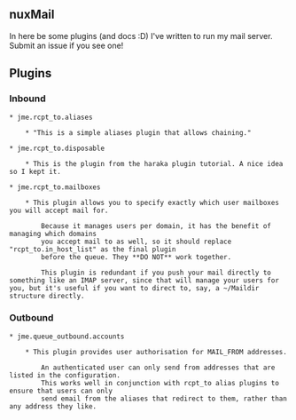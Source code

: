 nuxMail
-----

In here be some plugins (and docs :D) I've written to run my mail server. Submit an issue if you see one!

## Plugins

### Inbound

	* jme.rcpt_to.aliases

		* "This is a simple aliases plugin that allows chaining."

	* jme.rcpt_to.disposable

		* This is the plugin from the haraka plugin tutorial. A nice idea so I kept it.

	* jme.rcpt_to.mailboxes

		* This plugin allows you to specify exactly which user mailboxes you will accept mail for.

			Because it manages users per domain, it has the benefit of managing which domains
			you accept mail to as well, so it should replace "rcpt_to.in_host_list" as the final plugin
			before the queue. They **DO NOT** work together.

			This plugin is redundant if you push your mail directly to something like an IMAP server, since that will manage your users for you, but it's useful if you want to direct to, say, a ~/Maildir structure directly.

### Outbound

	* jme.queue_outbound.accounts

		* This plugin provides user authorisation for MAIL_FROM addresses.

			An authenticated user can only send from addresses that are listed in the configuration.
			This works well in conjunction with rcpt_to alias plugins to ensure that users can only
			send email from the aliases that redirect to them, rather than any address they like.
